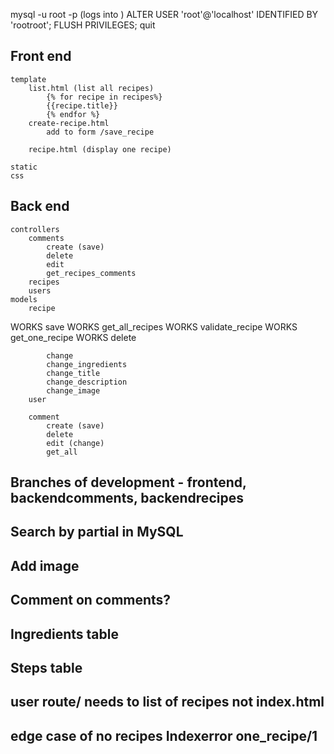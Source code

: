 mysql -u root -p (logs into )
ALTER USER 'root'@'localhost' IDENTIFIED BY 'rootroot';
FLUSH PRIVILEGES;
quit


## Front end
    template
        list.html (list all recipes)
            {% for recipe in recipes%}
            {{recipe.title}}
            {% endfor %}
        create-recipe.html
            add to form /save_recipe

        recipe.html (display one recipe)

    static
    css
        
## Back end
    controllers
        comments
            create (save)
            delete
            edit
            get_recipes_comments
        recipes
        users
    models
        recipe
WORKS       save
WORKS       get_all_recipes
WORKS       validate_recipe
WORKS       get_one_recipe
WORKS       delete

            change
            change_ingredients
            change_title
            change_description
            change_image
        user

        comment
            create (save)
            delete
            edit (change)
            get_all
## Branches of development - frontend, backendcomments, backendrecipes
## Search by partial in MySQL
## Add image
## Comment on comments?
## Ingredients table
## Steps table
## user route/ needs to list of recipes not index.html
## edge case of no recipes Indexerror one_recipe/1